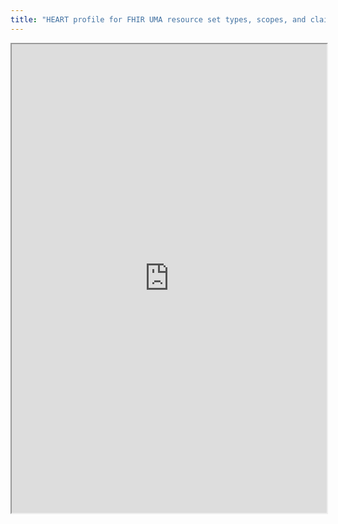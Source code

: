 ```yaml
---
title: "HEART profile for FHIR UMA resource set types, scopes, and claims-gathering flows"
---
```




<iframe height="750" width="100%" src="https://ewelton.github.io/ktest/wiki.html#HEART%20profile%20for%20FHIR%20UMA%20resource%20set%20types,%20scopes,%20and%20claims-gathering%20flows"></iframe>
